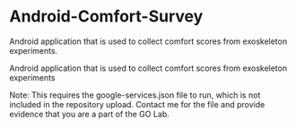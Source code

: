 # Android-Comfort-Survey
Android application that is used to collect comfort scores from exoskeleton experiments.

Android application that is used to collect comfort scores from exoskeleton experiments

Note: This requires the google-services.json file to run, which is not included in the repository upload. Contact me for the file and provide evidence that you are a part of the GO Lab.
